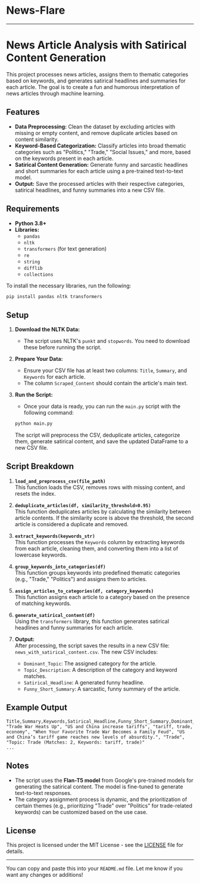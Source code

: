 # News-Flare

---

# News Article Analysis with Satirical Content Generation

This project processes news articles, assigns them to thematic categories based on keywords, and generates satirical headlines and summaries for each article. The goal is to create a fun and humorous interpretation of news articles through machine learning.

## Features

- **Data Preprocessing:** Clean the dataset by excluding articles with missing or empty content, and remove duplicate articles based on content similarity.
- **Keyword-Based Categorization:** Classify articles into broad thematic categories such as "Politics," "Trade," "Social Issues," and more, based on the keywords present in each article.
- **Satirical Content Generation:** Generate funny and sarcastic headlines and short summaries for each article using a pre-trained text-to-text model.
- **Output:** Save the processed articles with their respective categories, satirical headlines, and funny summaries into a new CSV file.

## Requirements

- **Python 3.8+**
- **Libraries:**  
  - `pandas`
  - `nltk`
  - `transformers` (for text generation)
  - `re`
  - `string`
  - `difflib`
  - `collections`

To install the necessary libraries, run the following:

```bash
pip install pandas nltk transformers
```

## Setup

1. **Download the NLTK Data:**
   - The script uses NLTK's `punkt` and `stopwords`. You need to download these before running the script.

2. **Prepare Your Data:**
   - Ensure your CSV file has at least two columns: `Title`, `Summary`, and `Keywords` for each article.
   - The column `Scraped_Content` should contain the article's main text.

3. **Run the Script:**
   - Once your data is ready, you can run the `main.py` script with the following command:

   ```bash
   python main.py
   ```

   The script will preprocess the CSV, deduplicate articles, categorize them, generate satirical content, and save the updated DataFrame to a new CSV file.

## Script Breakdown

1. **`load_and_preprocess_csv(file_path)`**  
   This function loads the CSV, removes rows with missing content, and resets the index.

2. **`deduplicate_articles(df, similarity_threshold=0.95)`**  
   This function deduplicates articles by calculating the similarity between article contents. If the similarity score is above the threshold, the second article is considered a duplicate and removed.

3. **`extract_keywords(keywords_str)`**  
   This function processes the `Keywords` column by extracting keywords from each article, cleaning them, and converting them into a list of lowercase keywords.

4. **`group_keywords_into_categories(df)`**  
   This function groups keywords into predefined thematic categories (e.g., "Trade," "Politics") and assigns them to articles.

5. **`assign_articles_to_categories(df, category_keywords)`**  
   This function assigns each article to a category based on the presence of matching keywords.

6. **`generate_satirical_content(df)`**  
   Using the `transformers` library, this function generates satirical headlines and funny summaries for each article.

7. **Output:**  
   After processing, the script saves the results in a new CSV file: `news_with_satirical_content.csv`. The new CSV includes:
   - `Dominant_Topic`: The assigned category for the article.
   - `Topic_Description`: A description of the category and keyword matches.
   - `Satirical_Headline`: A generated funny headline.
   - `Funny_Short_Summary`: A sarcastic, funny summary of the article.

## Example Output

```csv
Title,Summary,Keywords,Satirical_Headline,Funny_Short_Summary,Dominant_Topic,Topic_Description
"Trade War Heats Up", "US and China increase tariffs", "tariff, trade, economy", "When Your Favorite Trade War Becomes a Family Feud", "US and China’s tariff game reaches new levels of absurdity.", "Trade", "Topic: Trade (Matches: 2, Keywords: tariff, trade)"
...
```

## Notes

- The script uses the **Flan-T5 model** from Google's pre-trained models for generating the satirical content. The model is fine-tuned to generate text-to-text responses.
- The category assignment process is dynamic, and the prioritization of certain themes (e.g., prioritizing "Trade" over "Politics" for trade-related keywords) can be customized based on the use case.

## License

This project is licensed under the MIT License - see the [LICENSE](LICENSE) file for details.

---

You can copy and paste this into your `README.md` file. Let me know if you want any changes or additions!
